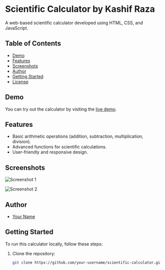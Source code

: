 # Scientific Calculator by Kashif Raza

A web-based scientific calculator developed using HTML, CSS, and JavaScript.

## Table of Contents

- [Demo](#demo)
- [Features](#features)
- [Screenshots](#screenshots)
- [Author](#author)
- [Getting Started](#getting-started)
- [License](#license)

## Demo

You can try out the calculator by visiting the [live demo](insert-live-demo-link-here).

## Features

- Basic arithmetic operations (addition, subtraction, multiplication, division).
- Advanced functions for scientific calculations.
- User-friendly and responsive design.

## Screenshots

![Screenshot 1](insert-screenshot-1-link-here)

![Screenshot 2](insert-screenshot-2-link-here)

## Author

- [Your Name](insert-author-profile-link-here)

## Getting Started

To run this calculator locally, follow these steps:

1. Clone the repository:

   ```sh
   git clone https://github.com/your-username/scientific-calculator.git
